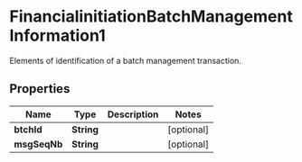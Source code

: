 

# FinancialinitiationBatchManagementInformation1

Elements of identification of a batch management transaction.
## Properties

Name | Type | Description | Notes
------------ | ------------- | ------------- | -------------
**btchId** | **String** |  |  [optional]
**msgSeqNb** | **String** |  |  [optional]



